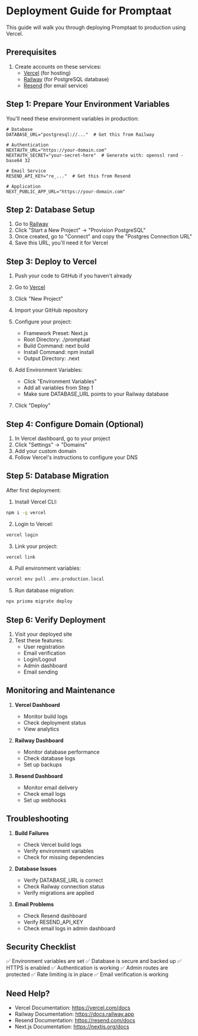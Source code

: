 # Deployment Guide for Promptaat

This guide will walk you through deploying Promptaat to production using Vercel.

## Prerequisites

1. Create accounts on these services:
   - [Vercel](https://vercel.com) (for hosting)
   - [Railway](https://railway.app) (for PostgreSQL database)
   - [Resend](https://resend.com) (for email service)

## Step 1: Prepare Your Environment Variables

You'll need these environment variables in production:

```env
# Database
DATABASE_URL="postgresql://..."  # Get this from Railway

# Authentication
NEXTAUTH_URL="https://your-domain.com"
NEXTAUTH_SECRET="your-secret-here"  # Generate with: openssl rand -base64 32

# Email Service
RESEND_API_KEY="re_..."  # Get this from Resend

# Application
NEXT_PUBLIC_APP_URL="https://your-domain.com"
```

## Step 2: Database Setup

1. Go to [Railway](https://railway.app)
2. Click "Start a New Project" → "Provision PostgreSQL"
3. Once created, go to "Connect" and copy the "Postgres Connection URL"
4. Save this URL, you'll need it for Vercel

## Step 3: Deploy to Vercel

1. Push your code to GitHub if you haven't already
2. Go to [Vercel](https://vercel.com)
3. Click "New Project"
4. Import your GitHub repository
5. Configure your project:
   - Framework Preset: Next.js
   - Root Directory: ./promptaat
   - Build Command: next build
   - Install Command: npm install
   - Output Directory: .next

6. Add Environment Variables:
   - Click "Environment Variables"
   - Add all variables from Step 1
   - Make sure DATABASE_URL points to your Railway database

7. Click "Deploy"

## Step 4: Configure Domain (Optional)

1. In Vercel dashboard, go to your project
2. Click "Settings" → "Domains"
3. Add your custom domain
4. Follow Vercel's instructions to configure your DNS

## Step 5: Database Migration

After first deployment:

1. Install Vercel CLI:
```bash
npm i -g vercel
```

2. Login to Vercel:
```bash
vercel login
```

3. Link your project:
```bash
vercel link
```

4. Pull environment variables:
```bash
vercel env pull .env.production.local
```

5. Run database migration:
```bash
npx prisma migrate deploy
```

## Step 6: Verify Deployment

1. Visit your deployed site
2. Test these features:
   - User registration
   - Email verification
   - Login/Logout
   - Admin dashboard
   - Email sending

## Monitoring and Maintenance

1. **Vercel Dashboard**
   - Monitor build logs
   - Check deployment status
   - View analytics

2. **Railway Dashboard**
   - Monitor database performance
   - Check database logs
   - Set up backups

3. **Resend Dashboard**
   - Monitor email delivery
   - Check email logs
   - Set up webhooks

## Troubleshooting

1. **Build Failures**
   - Check Vercel build logs
   - Verify environment variables
   - Check for missing dependencies

2. **Database Issues**
   - Verify DATABASE_URL is correct
   - Check Railway connection status
   - Verify migrations are applied

3. **Email Problems**
   - Check Resend dashboard
   - Verify RESEND_API_KEY
   - Check email logs in admin dashboard

## Security Checklist

✅ Environment variables are set
✅ Database is secure and backed up
✅ HTTPS is enabled
✅ Authentication is working
✅ Admin routes are protected
✅ Rate limiting is in place
✅ Email verification is working

## Need Help?

- Vercel Documentation: https://vercel.com/docs
- Railway Documentation: https://docs.railway.app
- Resend Documentation: https://resend.com/docs
- Next.js Documentation: https://nextjs.org/docs
